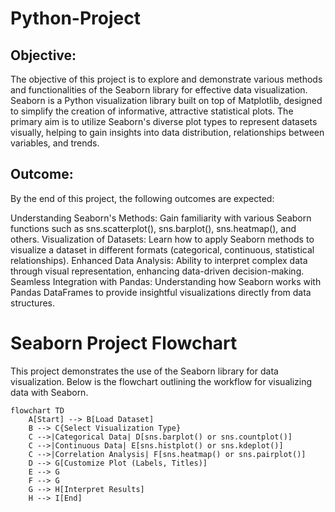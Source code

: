 # Python-Project
## Objective:
The objective of this project is to explore and demonstrate various methods and functionalities of the Seaborn library for effective data visualization. Seaborn is a Python visualization library built on top of Matplotlib, designed to simplify the creation of informative, attractive statistical plots. The primary aim is to utilize Seaborn's diverse plot types to represent datasets visually, helping to gain insights into data distribution, relationships between variables, and trends.

## Outcome:
By the end of this project, the following outcomes are expected:

Understanding Seaborn's Methods: Gain familiarity with various Seaborn functions such as sns.scatterplot(), sns.barplot(), sns.heatmap(), and others.
Visualization of Datasets: Learn how to apply Seaborn methods to visualize a dataset in different formats (categorical, continuous, statistical relationships).
Enhanced Data Analysis: Ability to interpret complex data through visual representation, enhancing data-driven decision-making.
Seamless Integration with Pandas: Understanding how Seaborn works with Pandas DataFrames to provide insightful visualizations directly from data structures.

# Seaborn Project Flowchart

This project demonstrates the use of the Seaborn library for data visualization. Below is the flowchart outlining the workflow for visualizing data with Seaborn.

```mermaid
flowchart TD
    A[Start] --> B[Load Dataset]
    B --> C{Select Visualization Type}
    C -->|Categorical Data| D[sns.barplot() or sns.countplot()]
    C -->|Continuous Data| E[sns.histplot() or sns.kdeplot()]
    C -->|Correlation Analysis| F[sns.heatmap() or sns.pairplot()]
    D --> G[Customize Plot (Labels, Titles)]
    E --> G
    F --> G
    G --> H[Interpret Results]
    H --> I[End]




